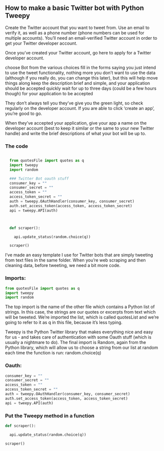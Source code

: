 ## How to make a basic Twitter bot with Python Tweepy


Create the Twitter account that you want to tweet from. Use an email to verify it, as well as a phone number (phone numbers can be used for multiple accounts). You’ll need an email-verified Twitter account in order to get your Twitter developer account.

Once you’ve created your Twitter account, go here to apply for a Twitter developer account.
 
choose Bot from the various choices
fill in the forms saying you just intend to use the tweet functionality, nothing more
you don’t want to use the data (although if you really do, you can change this later), but this will help move things along
keep the description brief and simple, and your application should be accepted quickly
wait for up to three days (could be a few hours though) for your application to be accepted

They don’t always tell you they’ve give you the green light, so check regularly on the developer account. If you are able to click ‘create an app’, you’re good to go.

When they’ve accepted your application, give your app a name on the developer account (best to keep it similar or the same to your new Twitter handle) and write the brief descriptions of what your bot will be up to.

### The code

``` Python

  from quotesFile import quotes as q
  import tweepy
  import random

  ### Twitter Bot oauth stuff
  consumer_key = ""
  consumer_secret = ""
  access_token = ""
  access_token_secret = ""
  auth = tweepy.OAuthHandler(consumer_key, consumer_secret)
  auth.set_access_token(access_token, access_token_secret)
  api = tweepy.API(auth)



  def scraper():

    api.update_status(random.choice(q))

  scraper()

```

I’ve made an easy template I use for Twitter bots that are simply tweeting from text files in the same folder. When you’re web scraping and then cleaning data, before tweeting, we need a bit more code. 

### Imports:

``` Python
from quotesFile import quotes as q
import tweepy
import random

```

The top import is the name of the other file which contains a Python list of strings. In this case, the strings are our quotes or excerpts from text which will be tweeted. We’re imported the list, which is called quotesList and we’re going to refer to it as q in this file, because it’s less typing.

Tweepy is the Python Twitter library that makes everything nice and easy for us - and takes care of authentication with some Oauth stuff (which is usually a nightmare to do). The final import is Random, again from the Python library, which will allow us to choose a string from our list at random each time the function is run: random.choice(q) 

### Oauth:

``` Python
consumer_key = ""
consumer_secret = ""
access_token = ""
access_token_secret = ""
auth = tweepy.OAuthHandler(consumer_key, consumer_secret)
auth.set_access_token(access_token, access_token_secret)
api = tweepy.API(auth)

```

### Put the Tweepy method in a function

``` Python
def scraper():

  api.update_status(random.choice(q))

scraper()

```
